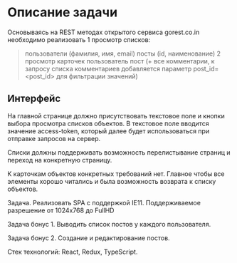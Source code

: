 # Описание задачи

Основываясь на REST методах открытого сервиса gorest.co.in необходимо реализовать
1 просмотр списков:

> пользователи (фамилия, имя, email)
> посты (id, наименование)
> 2 просмотр карточек
> пользователь
> пост (+ все комментарии, к запросу списка комментариев добавляется параметр post_id=<post_id> для фильтрации значений)

## Интерфейс

На главной странице должно присутствовать текстовое поле и кнопки выбора просмотра списков объектов.
В текстовое поле вводится значение access-token, который далее будет использоваться при отправке запросов на сервер.

Списки должны поддерживать возможность перелистывание страниц и переход на конкретную страницу.

К карточкам объектов конкретных требований нет. Главное чтобы все элементы хорошо читались и была возможность возврата к списку объектов.

Задача.
Реализовать SPA с поддержкой IE11. Поддерживаемое разрешение от 1024x768 до FullHD

Задача бонус 1.
Выводить список постов у каждого пользователя.

Задача бонус 2.
Создание и редактирование постов.

Стек технологий: React, Redux, TypeScript.
